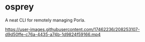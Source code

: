 # osprey
A neat CLI for remotely managing Porla.

https://user-images.githubusercontent.com/17462236/208253107-d9d50ffe-c76a-4435-a74b-1d9824f59166.mp4

